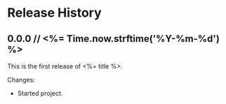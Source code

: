 # Release History

## 0.0.0 // <%= Time.now.strftime('%Y-%m-%d') %>

This is the first release of <%= title %>.

Changes:

* Started project.

